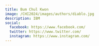 ```yaml
---
title: Bum Chul Kwon
image: /CHI2024/images/authors/diablo.jpg
description: IBM
social:
  facebook: https://www.facebook.com/
  twitter: https://www.twitter.com/
  instagram: https://www.instagram.com/
---
```

